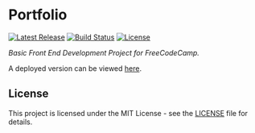 # Portfolio

[![Latest Release](https://img.shields.io/github/release/vanillaSlice/Portfolio.svg)](https://github.com/vanillaSlice/Portfolio/releases/latest)
[![Build Status](https://img.shields.io/travis/vanillaSlice/Portfolio/master.svg)](https://travis-ci.org/vanillaSlice/Portfolio)
[![License](https://img.shields.io/github/license/vanillaSlice/Portfolio.svg)](LICENSE)

*Basic Front End Development Project for FreeCodeCamp.*

A deployed version can be viewed [here](https://vanillaSlice.github.io/Portfolio).

## License

This project is licensed under the MIT License - see the [LICENSE](LICENSE) file for details.
